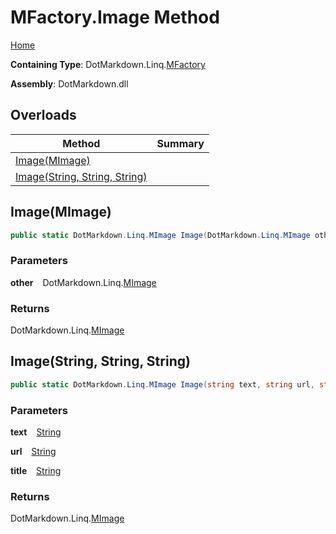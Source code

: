 # MFactory\.Image Method

[Home](../../../../README.md)

**Containing Type**: DotMarkdown\.Linq\.[MFactory](../README.md)

**Assembly**: DotMarkdown\.dll

## Overloads

| Method | Summary |
| ------ | ------- |
| [Image(MImage)](#DotMarkdown_Linq_MFactory_Image_DotMarkdown_Linq_MImage_) | |
| [Image(String, String, String)](#DotMarkdown_Linq_MFactory_Image_System_String_System_String_System_String_) | |

## Image\(MImage\) <a name="DotMarkdown_Linq_MFactory_Image_DotMarkdown_Linq_MImage_"></a>

```csharp
public static DotMarkdown.Linq.MImage Image(DotMarkdown.Linq.MImage other)
```

### Parameters

**other** &ensp; DotMarkdown\.Linq\.[MImage](../../MImage/README.md)

### Returns

DotMarkdown\.Linq\.[MImage](../../MImage/README.md)

## Image\(String, String, String\) <a name="DotMarkdown_Linq_MFactory_Image_System_String_System_String_System_String_"></a>

```csharp
public static DotMarkdown.Linq.MImage Image(string text, string url, string title = null)
```

### Parameters

**text** &ensp; [String](https://docs.microsoft.com/en-us/dotnet/api/system.string)

**url** &ensp; [String](https://docs.microsoft.com/en-us/dotnet/api/system.string)

**title** &ensp; [String](https://docs.microsoft.com/en-us/dotnet/api/system.string)

### Returns

DotMarkdown\.Linq\.[MImage](../../MImage/README.md)

